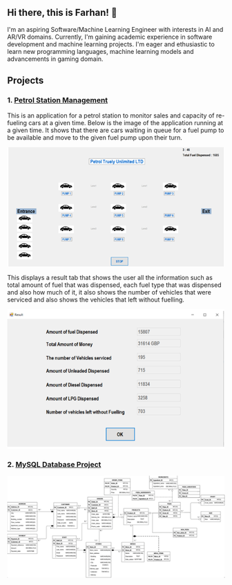 ## Hi there, this is Farhan! 👋
I'm an aspiring Software/Machine Learning Engineer with interests in AI and AR/VR domains. Currently, I'm gaining academic experience in software development and machine learning projects. I'm eager and ethusiastic to learn new programming languages, machine learning models and advancements in gaming domain. 

## Projects
### 1. [Petrol Station Management](https://github.com/Mo-Farhan/Petrol_Station_Management)
This is an application for a petrol station to monitor sales and capacity of re-fueling cars at a given time. Below is the image of the application running at a given time. It shows that there are cars waiting in queue for a fuel pump to be available and move to the given fuel pump upon their turn.

![alt txt](https://github.com/Mo-Farhan/Mo-Farhan/blob/main/image1.PNG)

This displays a result tab that shows the user all the information such as total amount of fuel that was dispensed, each fuel type that was dispensed and also how much of it,  it also shows the number of vehicles that were serviced and also shows the vehicles that left without fuelling. 

![alt txt](https://github.com/Mo-Farhan/Mo-Farhan/blob/main/image2.PNG)

### 2. [MySQL Database Project](https://github.com/Mo-Farhan/MySQL_Database)
![alt txt](https://github.com/Mo-Farhan/Mo-Farhan/blob/main/Screen%20Shot%202022-03-29%20at%201.30.57%20PM.png)
